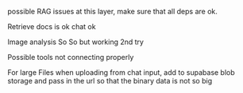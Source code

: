possible RAG issues at this layer, make sure that all deps are ok.

Retrieve docs is ok chat ok

Image analysis So So but working 2nd try

Possible tools not connecting properly

For large Files when uploading from chat input, add to supabase blob storage and pass in the url so that the binary data is not so big